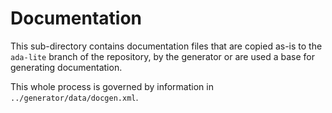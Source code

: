 # Documentation

This sub-directory contains documentation files that are copied as-is to the `ada-lite` branch of the repository, by the generator or are used a base for generating documentation.

This whole process is governed by information in `../generator/data/docgen.xml`.
